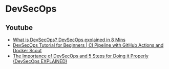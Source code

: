 # DevSecOps

## Youtube
- [What is DevSecOps? DevSecOps explained in 8 Mins](https://www.youtube.com/watch?v=nrhxNNH5lt0)
- [DevSecOps Tutorial for Beginners | CI Pipeline with GitHub Actions and Docker Scout](https://www.youtube.com/watch?v=gLJdrXPn0ns)
- [The Importance of DevSecOps and 5 Steps for Doing it Properly (DevSecOps EXPLAINED)](https://www.youtube.com/watch?v=KaoPQLyWq_g)